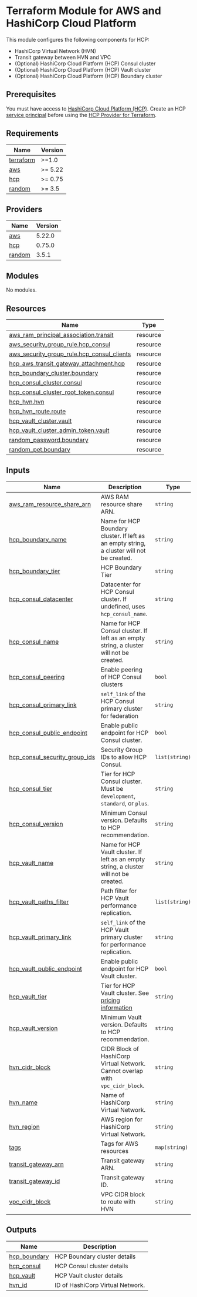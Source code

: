 # Terraform Module for AWS and HashiCorp Cloud Platform

This module configures the following components for HCP:

- HashiCorp Virtual Network (HVN)
- Transit gateway between HVN and VPC
- (Optional) HashiCorp Cloud Platform (HCP) Consul cluster
- (Optional) HashiCorp Cloud Platform (HCP) Vault cluster
- (Optional) HashiCorp Cloud Platform (HCP) Boundary cluster

## Prerequisites

You must have access to [HashiCorp Cloud Platform (HCP)](https://www.hashicorp.com/cloud-platform/).
Create an HCP [service principal](https://registry.terraform.io/providers/hashicorp/hcp/latest/docs/guides/auth)
before using the [HCP Provider for Terraform](https://registry.terraform.io/providers/hashicorp/hcp/latest/docs).

## Requirements

| Name | Version |
|------|---------|
| <a name="requirement_terraform"></a> [terraform](#requirement\_terraform) | >=1.0 |
| <a name="requirement_aws"></a> [aws](#requirement\_aws) | >= 5.22 |
| <a name="requirement_hcp"></a> [hcp](#requirement\_hcp) | >= 0.75 |
| <a name="requirement_random"></a> [random](#requirement\_random) | >= 3.5 |

## Providers

| Name | Version |
|------|---------|
| <a name="provider_aws"></a> [aws](#provider\_aws) | 5.22.0 |
| <a name="provider_hcp"></a> [hcp](#provider\_hcp) | 0.75.0 |
| <a name="provider_random"></a> [random](#provider\_random) | 3.5.1 |

## Modules

No modules.

## Resources

| Name | Type |
|------|------|
| [aws_ram_principal_association.transit](https://registry.terraform.io/providers/hashicorp/aws/latest/docs/resources/ram_principal_association) | resource |
| [aws_security_group_rule.hcp_consul](https://registry.terraform.io/providers/hashicorp/aws/latest/docs/resources/security_group_rule) | resource |
| [aws_security_group_rule.hcp_consul_clients](https://registry.terraform.io/providers/hashicorp/aws/latest/docs/resources/security_group_rule) | resource |
| [hcp_aws_transit_gateway_attachment.hcp](https://registry.terraform.io/providers/hashicorp/hcp/latest/docs/resources/aws_transit_gateway_attachment) | resource |
| [hcp_boundary_cluster.boundary](https://registry.terraform.io/providers/hashicorp/hcp/latest/docs/resources/boundary_cluster) | resource |
| [hcp_consul_cluster.consul](https://registry.terraform.io/providers/hashicorp/hcp/latest/docs/resources/consul_cluster) | resource |
| [hcp_consul_cluster_root_token.consul](https://registry.terraform.io/providers/hashicorp/hcp/latest/docs/resources/consul_cluster_root_token) | resource |
| [hcp_hvn.hvn](https://registry.terraform.io/providers/hashicorp/hcp/latest/docs/resources/hvn) | resource |
| [hcp_hvn_route.route](https://registry.terraform.io/providers/hashicorp/hcp/latest/docs/resources/hvn_route) | resource |
| [hcp_vault_cluster.vault](https://registry.terraform.io/providers/hashicorp/hcp/latest/docs/resources/vault_cluster) | resource |
| [hcp_vault_cluster_admin_token.vault](https://registry.terraform.io/providers/hashicorp/hcp/latest/docs/resources/vault_cluster_admin_token) | resource |
| [random_password.boundary](https://registry.terraform.io/providers/hashicorp/random/latest/docs/resources/password) | resource |
| [random_pet.boundary](https://registry.terraform.io/providers/hashicorp/random/latest/docs/resources/pet) | resource |

## Inputs

| Name | Description | Type | Default | Required |
|------|-------------|------|---------|:--------:|
| <a name="input_aws_ram_resource_share_arn"></a> [aws\_ram\_resource\_share\_arn](#input\_aws\_ram\_resource\_share\_arn) | AWS RAM resource share ARN. | `string` | n/a | yes |
| <a name="input_hcp_boundary_name"></a> [hcp\_boundary\_name](#input\_hcp\_boundary\_name) | Name for HCP Boundary cluster. If left as an empty string, a cluster will not be created. | `string` | `null` | no |
| <a name="input_hcp_boundary_tier"></a> [hcp\_boundary\_tier](#input\_hcp\_boundary\_tier) | HCP Boundary Tier | `string` | `"Standard"` | no |
| <a name="input_hcp_consul_datacenter"></a> [hcp\_consul\_datacenter](#input\_hcp\_consul\_datacenter) | Datacenter for HCP Consul cluster. If undefined, uses `hcp_consul_name`. | `string` | `null` | no |
| <a name="input_hcp_consul_name"></a> [hcp\_consul\_name](#input\_hcp\_consul\_name) | Name for HCP Consul cluster. If left as an empty string, a cluster will not be created. | `string` | `null` | no |
| <a name="input_hcp_consul_peering"></a> [hcp\_consul\_peering](#input\_hcp\_consul\_peering) | Enable peering of HCP Consul clusters | `bool` | `false` | no |
| <a name="input_hcp_consul_primary_link"></a> [hcp\_consul\_primary\_link](#input\_hcp\_consul\_primary\_link) | `self_link` of the HCP Consul primary cluster for federation | `string` | `null` | no |
| <a name="input_hcp_consul_public_endpoint"></a> [hcp\_consul\_public\_endpoint](#input\_hcp\_consul\_public\_endpoint) | Enable public endpoint for HCP Consul cluster. | `bool` | `false` | no |
| <a name="input_hcp_consul_security_group_ids"></a> [hcp\_consul\_security\_group\_ids](#input\_hcp\_consul\_security\_group\_ids) | Security Group IDs to allow HCP Consul. | `list(string)` | `[]` | no |
| <a name="input_hcp_consul_tier"></a> [hcp\_consul\_tier](#input\_hcp\_consul\_tier) | Tier for HCP Consul cluster. Must be `development`, `standard`, or `plus`. | `string` | `"development"` | no |
| <a name="input_hcp_consul_version"></a> [hcp\_consul\_version](#input\_hcp\_consul\_version) | Minimum Consul version. Defaults to HCP recommendation. | `string` | `null` | no |
| <a name="input_hcp_vault_name"></a> [hcp\_vault\_name](#input\_hcp\_vault\_name) | Name for HCP Vault cluster. If left as an empty string, a cluster will not be created. | `string` | `null` | no |
| <a name="input_hcp_vault_paths_filter"></a> [hcp\_vault\_paths\_filter](#input\_hcp\_vault\_paths\_filter) | Path filter for HCP Vault performance replication. | `list(string)` | `null` | no |
| <a name="input_hcp_vault_primary_link"></a> [hcp\_vault\_primary\_link](#input\_hcp\_vault\_primary\_link) | `self_link` of the HCP Vault primary cluster for performance replication. | `string` | `null` | no |
| <a name="input_hcp_vault_public_endpoint"></a> [hcp\_vault\_public\_endpoint](#input\_hcp\_vault\_public\_endpoint) | Enable public endpoint for HCP Vault cluster. | `bool` | `false` | no |
| <a name="input_hcp_vault_tier"></a> [hcp\_vault\_tier](#input\_hcp\_vault\_tier) | Tier for HCP Vault cluster. See [pricing information](https://cloud.hashicorp.com/pricing/vault?_ga=2.162839740.1812223219.1631540747-2080033703.1609969902) | `string` | `"dev"` | no |
| <a name="input_hcp_vault_version"></a> [hcp\_vault\_version](#input\_hcp\_vault\_version) | Minimum Vault version. Defaults to HCP recommendation. | `string` | `null` | no |
| <a name="input_hvn_cidr_block"></a> [hvn\_cidr\_block](#input\_hvn\_cidr\_block) | CIDR Block of HashiCorp Virtual Network. Cannot overlap with `vpc_cidr_block`. | `string` | n/a | yes |
| <a name="input_hvn_name"></a> [hvn\_name](#input\_hvn\_name) | Name of HashiCorp Virtual Network. | `string` | n/a | yes |
| <a name="input_hvn_region"></a> [hvn\_region](#input\_hvn\_region) | AWS region for HashiCorp Virtual Network. | `string` | n/a | yes |
| <a name="input_tags"></a> [tags](#input\_tags) | Tags for AWS resources | `map(string)` | `{}` | no |
| <a name="input_transit_gateway_arn"></a> [transit\_gateway\_arn](#input\_transit\_gateway\_arn) | Transit gateway ARN. | `string` | n/a | yes |
| <a name="input_transit_gateway_id"></a> [transit\_gateway\_id](#input\_transit\_gateway\_id) | Transit gateway ID. | `string` | n/a | yes |
| <a name="input_vpc_cidr_block"></a> [vpc\_cidr\_block](#input\_vpc\_cidr\_block) | VPC CIDR block to route with HVN | `string` | n/a | yes |

## Outputs

| Name | Description |
|------|-------------|
| <a name="output_hcp_boundary"></a> [hcp\_boundary](#output\_hcp\_boundary) | HCP Boundary cluster details |
| <a name="output_hcp_consul"></a> [hcp\_consul](#output\_hcp\_consul) | HCP Consul cluster details |
| <a name="output_hcp_vault"></a> [hcp\_vault](#output\_hcp\_vault) | HCP Vault cluster details |
| <a name="output_hvn_id"></a> [hvn\_id](#output\_hvn\_id) | ID of HashiCorp Virtual Network. |
